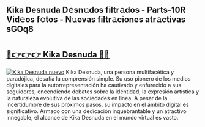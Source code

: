 ## Kika Desnuda D𝚎sn𝚞dos filtr𝚊dos - Parts-10R Vid𝚎os f𝚘tos - N𝚞evas filtr𝚊ciones atr𝚊ctivas sGOq8

# <h2><a href="http://mb9xln.tromn.icu/?c=Kika+Desnuda">🔗👉👉👉 Kika Desnuda 🔗🔗</a></h2>

[![Kika Desnuda nuevo](https://i.imgur.com/pEAQMta.gif)](http://mb9xln.tromn.icu/?c=Kika+Desnuda)
Kika Desnuda, una persona multifacética y paradójica, desafía la comprensión simple. Su uso pionero de los medios digitales para la autorrepresentación ha cautivado y enfurecido a sus seguidores, encendiendo debates sobre la identidad, la expresión artística y la naturaleza evolutiva de las sociedades en línea. A pesar de la incertidumbre de sus próximos pasos, su impacto en el ámbito digital es significativo. Armado con una dedicación inquebrantable y un atractivo innegable, el alcance de Kika Desnuda en el mundo virtual es vasto.
